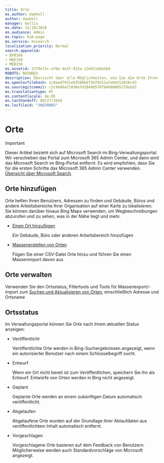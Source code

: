```yaml
---
title: Orte
ms.author: dawholl
author: dawholl
manager: kellis
ms.date: 12/18/2018
ms.audience: Admin
ms.topic: hub-page
ms.service: mssearch
localization_priority: Normal
search.appverid:
- BFB160
- MOE150
- MED150
ms.assetid: 2379e72c-a7da-4e3f-932a-12d431a0a284
ROBOTS: NOINDEX
description: Übersicht über alle Möglichkeiten, wie Sie die Orte Ihrer Organisation in Microsoft Search-Arbeitsergebnisse einfügen können
ms.openlocfilehash: 1c8aed7931eb3586bbf2b79251afa94152656cd3
ms.sourcegitcommit: c2c9e66af1038efd2849d578f846680851f9e5d2
ms.translationtype: HT
ms.contentlocale: de-DE
ms.lasthandoff: 08/27/2019
ms.locfileid: "36639865"
---
```

# <a name="locations"></a>Orte

> [!IMPORTANT]
> Dieser Artikel bezieht sich auf Microsoft Search im Bing-Verwaltungsportal. Wir verschieben das Portal zum Microsoft 365 Admin Center, und dann wird das Microsoft Search im Bing-Portal entfernt. Es wird empfohlen, dass Sie für die ersten Schritte das Microsoft 365 Admin Center verwenden. [Übersicht über Microsoft Search](overview-microsoft-search.md).
    
## <a name="add-locations"></a>Orte hinzufügen

Orte helfen Ihren Benutzern, Adressen zu finden und Gebäude, Büros und andere Arbeitsbereiche Ihrer Organisation auf einer Karte zu lokalisieren. Sie können darüber hinaus Bing Maps verwenden, um Wegbeschreibungen abzurufen und zu sehen, was in der Nähe liegt und mehr.
  
- [Einen Ort hinzufügen](add-a-location.md)
    
    Ein Gebäude, Büro oder anderen Arbeitsbereich hinzufügen
    
- [Massenerstellen von Orten](bulk-create-locations.md)
    
    Fügen Sie einer CSV-Datei Orte hinzu und führen Sie einen Massenimport davon aus
    
## <a name="manage-locations"></a>Orte verwalten

Verwenden Sie den Ortsstatus, Filtertools und Tools für Massenexport/-import zum [Suchen und Aktualisieren von Orten](manage-locations.md), einschließlich Adresse und Ortsname
  
## <a name="location-status"></a>Ortsstatus

Im Verwaltungsportal können Sie Orte nach ihrem aktuellen Status anzeigen:
  
- Veröffentlicht
    
    Veröffentlichte Orte werden in Bing-Suchergebnissen angezeigt, wenn ein autorisierter Benutzer nach einem Schlüsselbegriff sucht.
    
- Entwurf
    
    Wenn ein Ort nicht bereit ist zum Veröffentlichen, speichern Sie ihn als Entwurf. Entwürfe von Orten werden in Bing nicht angezeigt.
    
- Geplant
    
    Geplante Orte werden an einem zukünftigen Datum automatisch veröffentlicht.
    
- Abgelaufen
    
    Abgelaufene Orte wurden auf der Grundlage ihrer Ablaufdaten aus veröffentlichtem Inhalt automatisch entfernt.
    
- Vorgeschlagen
    
    Vorgeschlagene Orte basieren auf dem Feedback von Benutzern. Möglicherweise werden auch Standardvorschläge von Microsoft angezeigt.

  


